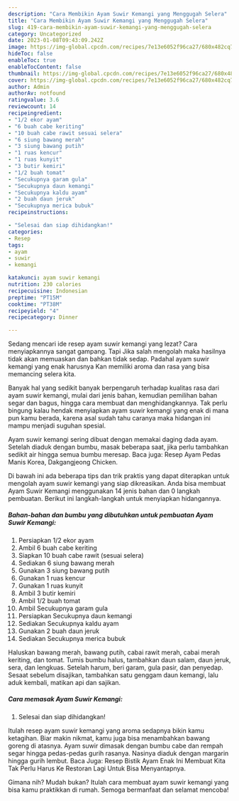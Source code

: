 ```yaml
---
description: "Cara Membikin Ayam Suwir Kemangi yang Menggugah Selera"
title: "Cara Membikin Ayam Suwir Kemangi yang Menggugah Selera"
slug: 419-cara-membikin-ayam-suwir-kemangi-yang-menggugah-selera
category: Uncategorized
date: 2023-01-08T09:43:09.242Z
image: https://img-global.cpcdn.com/recipes/7e13e6052f96ca27/680x482cq70/ayam-suwir-kemangi-foto-resep-utama.jpg
hideToc: false
enableToc: true
enableTocContent: false
thumbnail: https://img-global.cpcdn.com/recipes/7e13e6052f96ca27/680x482cq70/ayam-suwir-kemangi-foto-resep-utama.jpg
cover: https://img-global.cpcdn.com/recipes/7e13e6052f96ca27/680x482cq70/ayam-suwir-kemangi-foto-resep-utama.jpg
author: Admin
authorAv: notfound
ratingvalue: 3.6
reviewcount: 14
recipeingredient:
- "1/2 ekor ayam"
- "6 buah cabe keriting"
- "10 buah cabe rawit sesuai selera"
- "6 siung bawang merah"
- "3 siung bawang putih"
- "1 ruas kencur"
- "1 ruas kunyit"
- "3 butir kemiri"
- "1/2 buah tomat"
- "Secukupnya garam gula"
- "Secukupnya daun kemangi"
- "Secukupnya kaldu ayam"
- "2 buah daun jeruk"
- "Secukupnya merica bubuk"
recipeinstructions:

- "Selesai dan siap dihidangkan!"
categories:
- Resep
tags:
- ayam
- suwir
- kemangi

katakunci: ayam suwir kemangi 
nutrition: 230 calories
recipecuisine: Indonesian
preptime: "PT15M"
cooktime: "PT38M"
recipeyield: "4"
recipecategory: Dinner

---
```



Sedang mencari ide resep ayam suwir kemangi yang lezat? Cara menyiapkannya sangat gampang. Tapi Jika salah mengolah maka hasilnya tidak akan memuaskan dan bahkan tidak sedap. Padahal ayam suwir kemangi yang enak harusnya Kan memiliki aroma dan rasa yang bisa memancing selera kita.


Banyak hal yang sedikit banyak berpengaruh terhadap kualitas rasa dari ayam suwir kemangi, mulai dari jenis bahan, kemudian pemilihan bahan segar dan bagus, hingga cara membuat dan menghidangkannya. Tak perlu bingung kalau hendak menyiapkan ayam suwir kemangi yang enak di mana pun kamu berada, karena asal sudah tahu caranya maka hidangan ini mampu menjadi suguhan spesial.

Ayam suwir kemangi sering dibuat dengan memakai daging dada ayam. Setelah diaduk dengan bumbu, masak beberapa saat, jika perlu tambahkan sedikit air hingga semua bumbu meresap. Baca juga: Resep Ayam Pedas Manis Korea, Dakgangjeong Chicken.


Di bawah ini ada beberapa tips dan trik praktis yang dapat diterapkan untuk mengolah ayam suwir kemangi yang siap dikreasikan. Anda bisa membuat Ayam Suwir Kemangi menggunakan 14 jenis bahan dan 0 langkah pembuatan. Berikut ini langkah-langkah untuk menyiapkan hidangannya.

<!--inarticleads1-->

##### Bahan-bahan dan bumbu yang dibutuhkan untuk pembuatan Ayam Suwir Kemangi:

1. Persiapkan 1/2 ekor ayam
1. Ambil 6 buah cabe keriting
1. Siapkan 10 buah cabe rawit (sesuai selera)
1. Sediakan 6 siung bawang merah
1. Gunakan 3 siung bawang putih
1. Gunakan 1 ruas kencur
1. Gunakan 1 ruas kunyit
1. Ambil 3 butir kemiri
1. Ambil 1/2 buah tomat
1. Ambil Secukupnya garam gula
1. Persiapkan Secukupnya daun kemangi
1. Sediakan Secukupnya kaldu ayam
1. Gunakan 2 buah daun jeruk
1. Sediakan Secukupnya merica bubuk


Haluskan bawang merah, bawang putih, cabai rawit merah, cabai merah keriting, dan tomat. Tumis bumbu halus, tambahkan daun salam, daun jeruk, sera, dan lengkuas. Setelah harum, beri garam, gula pasir, dan penyedap. Sesaat sebelum disajikan, tambahkan satu genggam daun kemangi, lalu aduk kembali, matikan api dan sajikan. 

<!--inarticleads2-->

##### Cara memasak Ayam Suwir Kemangi:


1. Selesai dan siap dihidangkan!

Itulah resep ayam suwir kemangi yang aroma sedapnya bikin kamu ketagihan. Biar makin nikmat, kamu juga bisa menambahkan bawang goreng di atasnya. Ayam suwir dimasak dengan bumbu cabe dan rempah segar hingga pedas-pedas gurih rasanya. Nasinya diaduk dengan margarin hingga gurih lembut. Baca Juga: Resep Bistik Ayam Enak Ini Membuat Kita Tak Perlu Harus Ke Restoran Lagi Untuk Bisa Menyantapnya. 

Gimana nih? Mudah bukan? Itulah cara membuat ayam suwir kemangi yang bisa kamu praktikkan di rumah. Semoga bermanfaat dan selamat mencoba!
